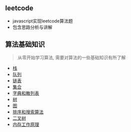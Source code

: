 ## leetcode
- javascript实现leetcode算法题
- 包含思路分析与讲解
## 算法基础知识
> 从零开始学习算法, 需要对算法的一些基础知识有所了解

- [栈](https://github.com/funnycoderstar/leetcode/issues/14)
- [队列](https://github.com/funnycoderstar/leetcode/issues/21)
- [链表](https://github.com/funnycoderstar/leetcode/issues/23)
- [集合](https://github.com/funnycoderstar/leetcode/issues/24)
- [字典和散列表](https://github.com/funnycoderstar/leetcode/issues/25)
- [树](https://github.com/funnycoderstar/leetcode/issues/26)
- [图](https://github.com/funnycoderstar/leetcode/issues/27)
- [排序和搜索算法](https://github.com/funnycoderstar/leetcode/issues/28)
- [二叉树](https://github.com/funnycoderstar/leetcode/issues/6)
- [内存工作原理](https://github.com/funnycoderstar/leetcode/issues/16)